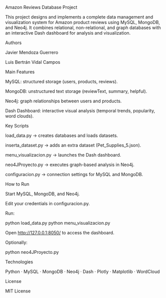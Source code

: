 Amazon Reviews Database Project

This project designs and implements a complete data management and visualization system for Amazon product reviews using MySQL, MongoDB, and Neo4j.
It combines relational, non-relational, and graph databases with an interactive Dash dashboard for analysis and visualization.

Authors

Javier Mendoza Guerrero

Luis Bertrán Vidal Campos

Main Features

MySQL: structured storage (users, products, reviews).

MongoDB: unstructured text storage (reviewText, summary, helpful).

Neo4j: graph relationships between users and products.

Dash Dashboard: interactive visual analysis (temporal trends, popularity, word clouds).

Key Scripts

load_data.py → creates databases and loads datasets.

inserta_dataset.py → adds an extra dataset (Pet_Supplies_5.json).

menu_visualizacion.py → launches the Dash dashboard.

neo4JProyecto.py → executes graph-based analysis in Neo4j.

configuracion.py → connection settings for MySQL and MongoDB.

How to Run

Start MySQL, MongoDB, and Neo4j.

Edit your credentials in configuracion.py.

Run:

python load_data.py
python menu_visualizacion.py


Open http://127.0.0.1:8050/
 to access the dashboard.

Optionally:

python neo4JProyecto.py

Technologies

Python · MySQL · MongoDB · Neo4j · Dash · Plotly · Matplotlib · WordCloud

License

MIT License